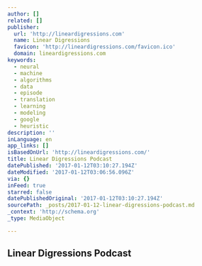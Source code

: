 ```yaml
---
author: []
related: []
publisher:
  url: 'http://lineardigressions.com'
  name: Linear Digressions
  favicon: 'http://lineardigressions.com/favicon.ico'
  domain: lineardigressions.com
keywords:
  - neural
  - machine
  - algorithms
  - data
  - episode
  - translation
  - learning
  - modeling
  - google
  - heuristic
description: ''
inLanguage: en
app_links: []
isBasedOnUrl: 'http://lineardigressions.com/'
title: Linear Digressions Podcast
datePublished: '2017-01-12T03:10:27.194Z'
dateModified: '2017-01-12T03:06:56.096Z'
via: {}
inFeed: true
starred: false
datePublishedOriginal: '2017-01-12T03:10:27.194Z'
sourcePath: _posts/2017-01-12-linear-digressions-podcast.md
_context: 'http://schema.org'
_type: MediaObject

---
```

<article style=""><h1>Linear Digressions Podcast</h1></article>